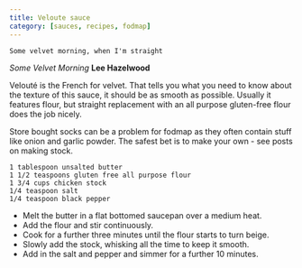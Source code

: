 ```yaml
---
title: Veloute sauce
category: [sauces, recipes, fodmap]
---
```

	Some velvet morning, when I'm straight
	
*Some Velvet Morning* **Lee Hazelwood**

Velouté is the French for velvet. That tells you what you need to know about the texture of this sauce, it should be as smooth as possible. Usually it features flour, but straight replacement with an all purpose gluten-free flour does the job nicely.

Store bought socks can be a problem for fodmap as they often contain stuff like onion and garlic powder. The safest bet is to make your own - see posts on making stock.

	1 tablespoon unsalted butter
	1 1/2 teaspoons gluten free all purpose flour
	1 3/4 cups chicken stock
	1/4 teaspoon salt
	1/4 teaspoon black pepper
	
* Melt the butter in a flat bottomed saucepan over a medium heat.
* Add the flour and stir continuously.
* Cook for a further three minutes until the flour starts to turn beige.
* Slowly add the stock, whisking all the time to keep it smooth.
* Add in the salt and pepper and simmer for a further 10 minutes.
